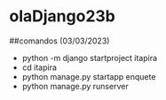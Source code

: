 # olaDjango23b

##comandos (03/03/2023)
- python -m django startproject itapira
- cd itapira
- python manage.py startapp enquete
- python manage.py runserver